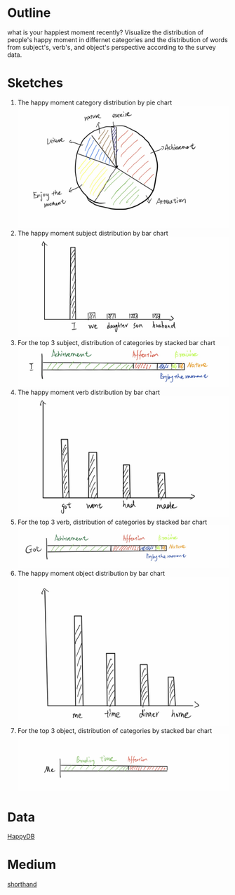 # Outline
what is your happiest moment recently? Visualize the distribution of people's happy moment in differnet categories and
the distribution of words from subject's, verb's, and object's perspective according to the survey data. 

# Sketches
1. The happy moment category distribution by pie chart
![alt text](./final1.png)
2. The happy moment subject distribution by bar chart
![alt text](./final2.png)
3. For the top 3 subject, distribution of categories by stacked bar chart
![alt text](./final3.png)
4. The happy moment verb distribution by bar chart
![alt text](./final4.png)
5. For the top 3 verb, distribution of categories by stacked bar chart
![alt text](./final5.png)
6. The happy moment object distribution by bar chart
![alt text](./final6.png)
7. For the top 3 object, distribution of categories by stacked bar chart
![alt text](./final7.png)

# Data
[HappyDB](https://github.com/megagonlabs/HappyDB)

# Medium
[shorthand](https://shorthand.com/)
